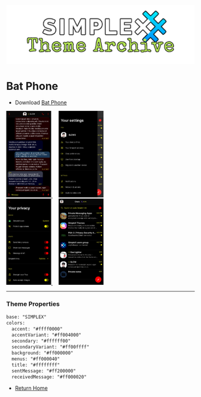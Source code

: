 ![SxC Theme Archive Banner](../resources/SxC_themeBanner.png)

# Bat Phone 

* Download [Bat Phone](../themes/SxC_batPhone.theme)

<a href="../screenshots/SxC_batPhone01.jpg" target="_blank">
		<img src="../screenshots/SxC_batPhone01.jpg" width="120">
</a>&nbsp;&nbsp;&nbsp;
<a href="../screenshots/SxC_batPhone02.jpg" target="_blank">
		<img src="../screenshots/SxC_batPhone02.jpg" width="120">
</a>
<br>
<a href="../screenshots/SxC_batPhone03.jpg" target="_blank">
		<img src="../screenshots/SxC_batPhone03.jpg" width="120">
</a>&nbsp;&nbsp;&nbsp;
<a href="../screenshots/SxC_batPhone04.jpg" target="_blank">
		<img src="../screenshots/SxC_batPhone04.jpg" width="120">
</a>

----
### Theme Properties
```
base: "SIMPLEX"
colors:
  accent: "#ffff0000"
  accentVariant: "#ff004000"
  secondary: "#ffffff00"
  secondaryVariant: "#ff00ffff"
  background: "#ff000000"
  menus: "#ff000040"
  title: "#ffffffff"
  sentMessage: "#ff200000"
  receivedMessage: "#ff000020"
```

* [Return Home](../)